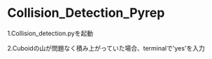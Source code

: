 # Collision_Detection_Pyrep

1.Collision_detection.pyを起動

2.Cuboidの山が問題なく積み上がっていた場合、terminalで'yes'を入力
